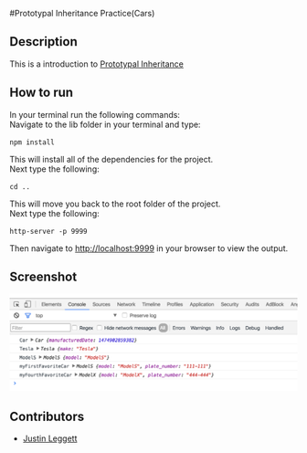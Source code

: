 #Prototypal Inheritance Practice(Cars)



## Description
This is a introduction to [Prototypal Inheritance](https://developer.mozilla.org/en-US/docs/Web/JavaScript/Inheritance_and_the_prototype_chain)


## How to run
In your terminal run the following commands:
<br />
Navigate to the lib folder in your terminal and type:
```
npm install
```
This will install all of the dependencies for the project.
<br />
Next type the following:
```
cd ..
```
This will move you back to the root folder of the project.
<br />
Next type the following:
```
http-server -p 9999
```
Then navigate to [http://localhost:9999](http://localhost:9999) in your browser to view the output.

## Screenshot
![Output](img/Output.png)

## Contributors
- [Justin Leggett](https://github.com/justinal64)